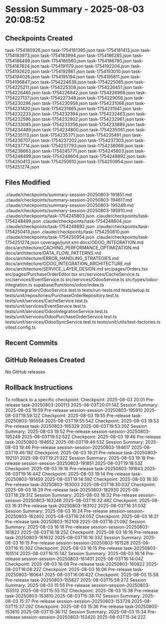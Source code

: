 # Session Summary - 2025-08-03 20:08:52

## Checkpoints Created
task-1754180926.json
task-1754181395.json
task-1754181413.json
task-1754183973.json
task-1754183994.json
task-1754186285.json
task-1754186499.json
task-1754186560.json
task-1754186780.json
task-1754187624.json
task-1754191179.json
task-1754192204.json
task-1754192620.json
task-1754192861.json
task-1754193010.json
task-1754194026.json
task-1754195194.json
task-1754195811.json
task-1754196847.json
task-1754224638.json
task-1754225085.json
task-1754225211.json
task-1754225308.json
task-1754226451.json
task-1754226465.json
task-1754226842.json
task-1754226968.json
task-1754227137.json
task-1754227348.json
task-1754229056.json
task-1754230286.json
task-1754230958.json
task-1754231066.json
task-1754231420.json
task-1754231865.json
task-1754231941.json
task-1754232233.json
task-1754232394.json
task-1754232463.json
task-1754232596.json
task-1754232902.json
task-1754232961.json
task-1754233085.json
task-1754233356.json
task-1754233889.json
task-1754234489.json
task-1754234800.json
task-1754235061.json
task-1754235113.json
task-1754235371.json
task-1754235491.json
task-1754236707.json
task-1754237202.json
task-1754237303.json
task-1754237714.json
task-1754237793.json
task-1754238069.json
task-1754238663.json
task-1754245771.json
task-1754245803.json
task-1754248499.json
task-1754248604.json
task-1754248892.json
task-1754250413.json
task-1754250810.json
task-1754250954.json
task-1754251274.json

## Files Modified
.claude/checkpoints/summary-session-20250803-191851.md
.claude/checkpoints/summary-session-20250803-194617.md
.claude/checkpoints/summary-session-20250803-195249.md
.claude/checkpoints/summary-session-20250803-195910.md
.claude/checkpoints/task-1754245803.json
.claude/checkpoints/task-1754248499.json
.claude/checkpoints/task-1754248604.json
.claude/checkpoints/task-1754248892.json
.claude/checkpoints/task-1754250413.json
.claude/checkpoints/task-1754250810.json
.claude/checkpoints/task-1754250954.json
.claude/checkpoints/task-1754251274.json
coverage/junit.xml
docs/ODOO_INTEGRATION.md
docs/architecture/CACHING_PERFORMANCE_OPTIMIZATION.md
docs/architecture/DATA_FLOW_PATTERNS.md
docs/architecture/ERROR_HANDLING_STRATEGIES.md
docs/architecture/ODOO_INTEGRATION_ARCHITECTURE.md
docs/architecture/SERVICE_LAYER_DESIGN.md
src/pages/Orders.tsx
src/pages/PurchaseOrderEditor.tsx
src/services/CacheService.ts
src/services/EventService.ts
src/services/OdooService.ts
src/types/odoo-integration.ts
supabase/functions/odoo/index.ts
tests/integration/OdooService.test.ts
tests/run-tests.md
tests/setup.ts
tests/unit/repositories/PurchaseOrderRepository.test.ts
tests/unit/services/CacheService.test.ts
tests/unit/services/EventService.test.ts
tests/unit/services/OdooIntegrationService.test.ts
tests/unit/services/OdooPurchaseOrderService.test.ts
tests/unit/services/OdooSyncService.test.ts
tests/unit/utils/test-factories.ts
vitest.config.ts

## Recent Commits


## GitHub Releases Created
No GitHub releases

## Rollback Instructions
To rollback to a specific checkpoint:
Checkpoint: 2025-08-03 20:01	Pre-release	task-20250803-200113	2025-08-03T20:01:14Z
Session Summary: 2025-08-03 19:59	Pre-release	session-session-20250803-195910	2025-08-03T19:59:12Z
Checkpoint: 2025-08-03 19:55	Pre-release	task-20250803-195554	2025-08-03T19:55:54Z
Checkpoint: 2025-08-03 19:53	Pre-release	task-20250803-195329	2025-08-03T19:53:30Z
Session Summary: 2025-08-03 19:52	Pre-release	session-session-20250803-195249	2025-08-03T19:52:52Z
Checkpoint: 2025-08-03 19:46	Pre-release	task-20250803-194652	2025-08-03T19:46:53Z
Session Summary: 2025-08-03 19:46	Pre-release	session-session-20250803-194617	2025-08-03T19:46:19Z
Checkpoint: 2025-08-03 19:21	Pre-release	task-20250803-192131	2025-08-03T19:21:32Z
Session Summary: 2025-08-03 19:18	Pre-release	session-session-20250803-191851	2025-08-03T19:18:53Z
Checkpoint: 2025-08-03 19:16	Pre-release	task-20250803-191643	2025-08-03T19:16:44Z
Checkpoint: 2025-08-03 19:14	Pre-release	task-20250803-191459	2025-08-03T19:14:59Z
Checkpoint: 2025-08-03 18:30	Pre-release	task-20250803-183003	2025-08-03T18:30:03Z
Checkpoint: 2025-08-03 18:29	Pre-release	task-20250803-182930	2025-08-03T18:29:31Z
Session Summary: 2025-08-03 16:32	Pre-release	session-session-20250803-163246	2025-08-03T16:32:48Z
Checkpoint: 2025-08-03 16:31	Pre-release	task-20250803-163102	2025-08-03T16:31:03Z
Session Summary: 2025-08-03 16:24	Pre-release	session-session-20250803-162402	2025-08-03T16:24:05Z
Checkpoint: 2025-08-03 16:21	Pre-release	task-20250803-162109	2025-08-03T16:21:09Z
Session Summary: 2025-08-03 16:18	Pre-release	session-session-20250803-161823	2025-08-03T16:18:25Z
Checkpoint: 2025-08-03 16:16	Pre-release	task-20250803-161632	2025-08-03T16:16:33Z
Session Summary: 2025-08-03 16:15	Pre-release	session-session-20250803-161528	2025-08-03T16:15:30Z
Checkpoint: 2025-08-03 16:15	Pre-release	task-20250803-161514	2025-08-03T16:15:14Z
Session Summary: 2025-08-03 16:14	Pre-release	session-session-20250803-161401	2025-08-03T16:14:04Z
Checkpoint: 2025-08-03 16:08	Pre-release	task-20250803-160822	2025-08-03T16:08:22Z
Checkpoint: 2025-08-03 16:06	Pre-release	task-20250803-160641	2025-08-03T16:06:42Z
Checkpoint: 2025-08-03 15:58	Pre-release	task-20250803-155827	2025-08-03T15:58:27Z
Session Summary: 2025-08-03 15:55	Pre-release	session-session-20250803-155512	2025-08-03T15:55:15Z
Checkpoint: 2025-08-03 15:38	Pre-release	task-20250803-153810	2025-08-03T15:38:11Z
Session Summary: 2025-08-03 15:37	Pre-release	session-session-20250803-153726	2025-08-03T15:37:29Z
Checkpoint: 2025-08-03 15:36	Pre-release	task-20250803-153610	2025-08-03T15:36:11Z
Session Summary: 2025-08-03 15:34	Pre-release	session-session-20250803-153420	2025-08-03T15:34:22Z
